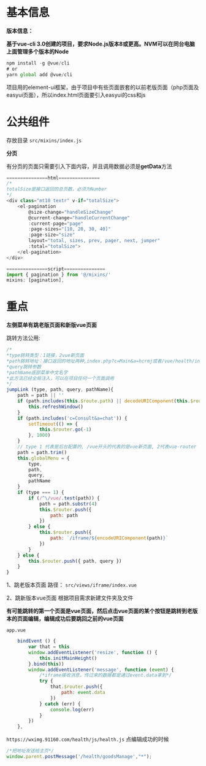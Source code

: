 # 基本信息

 **版本信息：**
 
 **基于vue-cli 3.0创建的项目，要求Node.js版本8或更高。NVM可以在同台电脑上面管理多个版本的Node**
 ```javascript
npm install -g @vue/cli
# or
yarn global add @vue/cli
 ```

 项目用的element-ui框架，由于项目中有些页面嵌套的以前老版页面（php页面及easyui页面），所以index.html页面要引入easyui的css和js


# 公共组件
存放目录
```src/mixins/index.js```

**分页**

有分页的页面只需要引入下面内容，并且调用数据必须是**getData**方法

```javascript
===============html===============
/*
totalSize是接口返回的总页数，必须为Number
*/
<div class="mt10 textr" v-if="totalSize">
    <el-pagination
        @size-change="handleSizeChange"
        @current-change="handleCurrentChange"
        :current-page="page"
        :page-sizes="[10, 20, 30, 40]"
        :page-size="size"
        layout="total, sizes, prev, pager, next, jumper"
        :total="totalSize">
    </el-pagination>
</div>

===============script===============
import { pagination } from '@/mixins/'
mixins: [pagination],
```

# 重点

**左侧菜单有跳老版页面和新版vue页面**

跳转方法公用:
```javascript
/*
*type跳转类型：1链接，2vue新页面
*path跳转地址：接口返回的地址两种,index.php?c=Main&a=hcrmj或者/vue/health/index.html
*query跳转参数
*pathName底部菜单中文名字
*此方法已经全局注入，可以在项目任何一个页面调用
*/
jumpLink (type, path, query, pathName){
    path = path || ''
    if (path.includes(this.$route.path) || decodeURIComponent(this.$route.path).includes(path)) {
        this.refreshWindow()
    }
    if (path.includes('c=Consult&a=chat')) {
        setTimeout(() => {
            this.$router.go(-1)
        }, 1000)
    }
    // type 1 代表是后台配置的, /vue开头的代表的是vue新页面, 2代表vue-router
    path = path.trim()
    this.globalMenu = {
        type,
        path,
        query,
        pathName
    }
    if (type === 1) {
        if (/^\/vue/.test(path)) {
            path = path.substr(4)
            this.$router.push({
                path: path
            })
        } else {
            this.$router.push({
                path: `/iframe/${encodeURIComponent(path)}`
            })
        }
    } else {
        this.$router.push({ path, query })
    }
}
```

1、跳老版本页面
路径：
``` src/views/iframe/index.vue ```

2、跳新版本vue页面
根据项目需求新建文件夹及文件

**有可能跳转的第一个页面是vue页面，然后点击vue页面的某个按钮是跳转到老版本的页面编辑，编辑成功后要跳回之前的vue页面**

```app.vue```

```javascript
    bindEvent () {
        var that = this
        window.addEventListener('resize', function () {
            this.initMainHeight()
        }.bind(this))
        window.addEventListener('message', function (event) {
            /*iframe接收消息，传过来的数据都是通过event.data拿到*/
            try {
                that.$router.push({
                    path: event.data
                })
            } catch (err) {
                console.log(err)
            }
        })
    },
```

```https://wximg.91160.com/health/js/health.js```
点编辑成功的时候
```javascript
/*把地址发送给主页*/
window.parent.postMessage('/health/goodsManage',"*");
```

